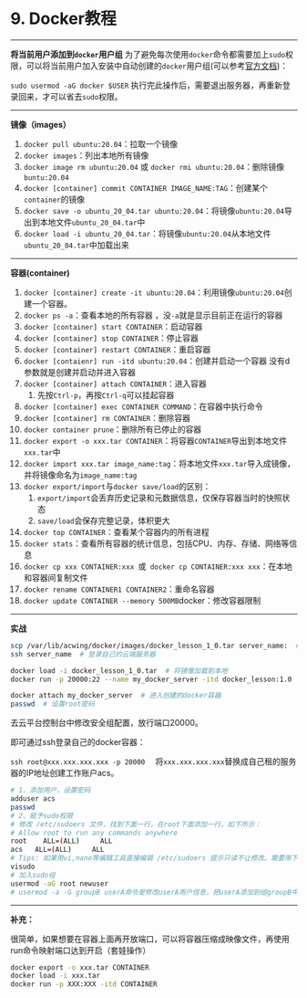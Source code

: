 # 9. Docker教程

---

**将当前用户添加到`docker`用户组**
为了避免每次使用`docker`命令都需要加上`sudo`权限，可以将当前用户加入安装中自动创建的`docker`用户组(可以参考[官方文档](https://docs.docker.com/engine/install/linux-postinstall/))：

`sudo usermod -aG docker $USER`
执行完此操作后，需要退出服务器，再重新登录回来，才可以省去`sudo`权限。

---

**镜像（images）**

1. `docker pull ubuntu:20.04`：拉取一个镜像
2. `docker images`：列出本地所有镜像
3. `docker image rm ubuntu:20.04` 或 `docker rmi ubuntu:20.04`：删除镜像`buntu:20.04`
4. `docker [container] commit CONTAINER IMAGE_NAME:TAG`：创建某个`container`的镜像
5. `docker save -o ubuntu_20_04.tar ubuntu:20.04`：将镜像`ubuntu:20.04`导出到本地文件`ubuntu_20_04.tar`中
6. `docker load -i ubuntu_20_04.tar`：将镜像`ubuntu:20.04`从本地文件`ubuntu_20_04.tar`中加载出来

---

**容器(container)**

1. `docker [container] create -it ubuntu:20.04`：利用镜像`ubuntu:20.04`创建一个容器。
2. `docker ps -a`：查看本地的所有容器 ，没`-a`就是显示目前正在运行的容器
3. `docker [container] start CONTAINER`：启动容器
4. `docker [container] stop CONTAINER`：停止容器
5. `docker [container] restart CONTAINER`：重启容器
6. `docker [contaienr] run -itd ubuntu:20.04`：创建并启动一个容器 没有d参数就是创建并启动并进入容器
7. `docker [container] attach CONTAINER`：进入容器
   1. 先按`Ctrl-p`，再按`Ctrl-q`可以挂起容器
8. `docker [container] exec CONTAINER COMMAND`：在容器中执行命令
9. `docker [container] rm CONTAINER`：删除容器
10. `docker container prune`：删除所有已停止的容器
11. `docker export -o xxx.tar CONTAINER`：将容器`CONTAINER`导出到本地文件`xxx.tar`中
12. `docker import xxx.tar image_name:tag`：将本地文件`xxx.tar`导入成镜像，并将镜像命名为`image_name:tag`
13. `docker export/import`与`docker save/load`的区别：
    1. `export/import`会丢弃历史记录和元数据信息，仅保存容器当时的快照状态
    2. `save/load`会保存完整记录，体积更大
14. `docker top CONTAINER`：查看某个容器内的所有进程
15. `docker stats`：查看所有容器的统计信息，包括CPU、内存、存储、网络等信息
16. `docker cp xxx CONTAINER:xxx `或` docker cp CONTAINER:xxx xxx`：在本地和容器间复制文件
17. `docker rename CONTAINER1 CONTAINER2`：重命名容器
18. `docker update CONTAINER --memory 500MB`docker：修改容器限制

---

**实战**

```bash
scp /var/lib/acwing/docker/images/docker_lesson_1_0.tar server_name:  # 将镜像上传到自己租的云端服务器
ssh server_name  # 登录自己的云端服务器

docker load -i docker_lesson_1_0.tar  # 将镜像加载到本地
docker run -p 20000:22 --name my_docker_server -itd docker_lesson:1.0  # 创建并运行docker_lesson:1.0镜像

docker attach my_docker_server  # 进入创建的docker容器
passwd  # 设置root密码
```

去云平台控制台中修改安全组配置，放行端口20000。

即可通过ssh登录自己的docker容器：

`ssh root@xxx.xxx.xxx.xxx -p 20000  ` 将`xxx.xxx.xxx.xxx`替换成自己租的服务器的IP地址创建工作账户acs。



```bash
# 1、添加用户，设置密码
adduser acs
passwd
# 2、赋予sudo权限
# 修改 /etc/sudoers 文件，找到下面一行，在root下面添加一行，如下所示：
# Allow root to run any commands anywhere
root    ALL=(ALL)     ALL
acs   ALL=(ALL)     ALL
# Tips: 如果用vi,nano等编辑工具直接编辑 /etc/sudoers 提示只读不让修改。需要用下面的命令修改用户，使其属于sudo组：
visudo 
# 加入sudo组
usermod -aG root newuser 
# usermod -a -G groupB userA命令是修改userA用户信息，把userA添加到组groupB中。
```



---

**补充：**

很简单，如果想要在容器上面再开放端口，可以将容器压缩成映像文件，再使用run命令映射端口达到开启（套娃操作）

```bash
docker export -o xxx.tar CONTAINER
docker load -i xxx.tar 
docker run -p XXX:XXX -itd CONTAINER
```



